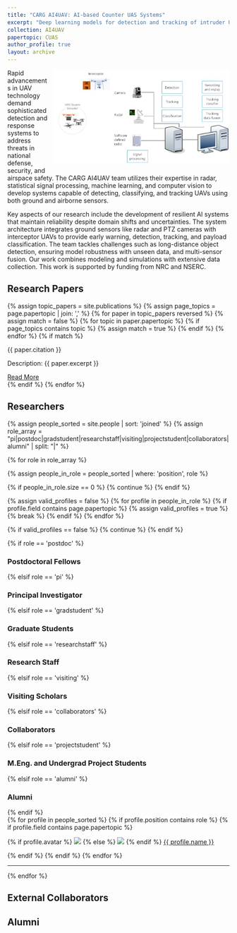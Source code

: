```yaml
---
title: "CARG AI4UAV: AI-based Counter UAS Systems"
excerpt: "Deep learning models for detection and tracking of intruder UAS <br/><img src='/images/CUASSystemArchitecture.png'>"
collection: AI4UAV
papertopic: CUAS
author_profile: true
layout: archive
---
```

<div style="float: right; margin: 0 0 10px 10px;">
  <img src="/images/CUASSystemArchitecture.png" alt="UAV projects" width="400"/>
</div>

Rapid advancements in UAV technology demand sophisticated detection and response systems to address threats in national defense, security, and airspace safety. The CARG AI4UAV team utilizes their expertise in radar, statistical signal processing, machine learning, and computer vision to develop systems capable of detecting, classifying, and tracking UAVs using both ground and airborne sensors.

Key aspects of our research include the development of resilient AI systems that maintain reliability despite domain shifts and uncertainties. The system architecture integrates ground sensors like radar and PTZ cameras with interceptor UAVs to provide early warning, detection, tracking, and payload classification. The team tackles challenges such as long-distance object detection, ensuring model robustness with unseen data, and multi-sensor fusion. Our work combines modeling and simulations with extensive data collection. This work is supported by funding from NRC and NSERC.


<div class="content-container">

  <!-- Section: Papers -->
  <section id="publications">
      <h2>Research Papers</h2>
      <div class="paper-grid">
      {% assign topic_papers = site.publications %}
      {% assign page_topics = page.papertopic | join: ',' %}
      {% for paper in topic_papers reversed %}
        {% assign match = false %}
        {% for topic in paper.papertopic %}
          {% if page_topics contains topic %}
            {% assign match = true %}
          {% endif %}
        {% endfor %}
        {% if match %}
          <div>
            <p>{{ paper.citation }}</p>
            <p>Description: {{ paper.excerpt }}</p>
            <a href="{{ paper.url }}">Read More</a>
          </div>
        {% endif %}
      {% endfor %}
      </div>
  </section>

  <!-- Section: Researchers -->

  <h2>Researchers</h2>
  {% assign people_sorted = site.people | sort: 'joined' %}
  {% assign role_array = "pi|postdoc|gradstudent|researchstaff|visiting|projectstudent|collaborators|alumni" | split: "|" %}

  {% for role in role_array %}

  {% assign people_in_role = people_sorted | where: 'position', role %}

  <!-- Skip section if there's nobody -->
  {% if people_in_role.size == 0 %}
    {% continue %}
  {% endif %}

  <!-- Additional check to skip empty roles with no valid profiles -->
  {% assign valid_profiles = false %}
  {% for profile in people_in_role %}
  {% if profile.field contains page.papertopic %}
    {% assign valid_profiles = true %}
    {% break %}
  {% endif %}
  {% endfor %}

  {% if valid_profiles == false %}
  {% continue %}
  {% endif %}

  <div class="pos_header">
  {% if role == 'postdoc' %}
  <h3>Postdoctoral Fellows</h3>
   {% elsif role == 'pi' %}
  <h3>Principal Investigator</h3>
   {% elsif role == 'gradstudent' %}
  <h3>Graduate Students</h3>
   {% elsif role == 'researchstaff' %}
  <h3>Research Staff</h3>
   {% elsif role == 'visiting' %}
  <h3>Visiting Scholars</h3>
   {% elsif role == 'collaborators' %}
  <h3>Collaborators</h3>
  {% elsif role == 'projectstudent' %}
  <h3>M.Eng. and Undergrad Project Students</h3>
   {% elsif role == 'alumni' %}
  <h3>Alumni</h3>
  {% endif %}
  </div>


  <div class="content list people">
    {% for profile in people_sorted %}
      {% if profile.position contains role %}
       {% if profile.field contains page.papertopic %}
        <div class="list-item-people">
          <p class="list-post-title">
            {% if profile.avatar %}
              <a href="{{ site.baseurl }}{{ profile.url }}"><img class="profile-thumbnail" src="{{site.baseurl}}/images/people/{{profile.avatar}}" style="width: 70px;"></a>
            {% else %}
              <a href="{{ site.baseurl }}{{ profile.url }}"><img class="profile-thumbnail" src="http://evansheline.com/wp-content/uploads/2011/02/facebook-Storm-Trooper.jpg" style="width: 70px;"></a>
            {% endif %}
            <a class="name" href="{{ site.baseurl }}{{ profile.url }}">{{ profile.name }}</a>
          </p>
        </div>
        {% endif %}
      {% endif %}
    {% endfor %}
  </div>
  <hr>
  {% endfor %}
  <h2>External Collaborators</h2>
  <h2>Alumni</h2>
